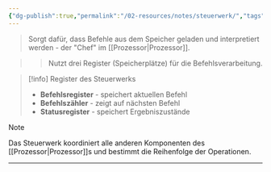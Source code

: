 ```yaml
---
{"dg-publish":true,"permalink":"/02-resources/notes/steuerwerk/","tags":["hardware/cpu","informatik/architektur"],"noteIcon":"","updated":"2025-09-16T10:51:03.166+02:00"}
---
```



> Sorgt dafür, dass Befehle aus dem Speicher geladen und interpretiert werden - der "Chef" im [[Prozessor\|Prozessor]].

>> Nutzt drei Register (Speicherplätze) für die Befehlsverarbeitung.

>[!info] Register des Steuerwerks
>- **Befehlsregister** - speichert aktuellen Befehl
>- **Befehlszähler** - zeigt auf nächsten Befehl
>- **Statusregister** - speichert Ergebniszustände

>[!note] 
>Das Steuerwerk koordiniert alle anderen Komponenten des [[Prozessor\|Prozessor]]s und bestimmt die Reihenfolge der Operationen.

---